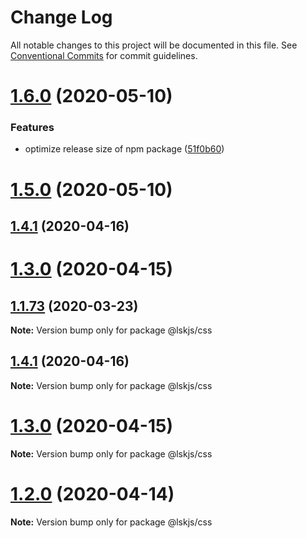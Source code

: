 # Change Log

All notable changes to this project will be documented in this file.
See [Conventional Commits](https://conventionalcommits.org) for commit guidelines.

# [1.6.0](https://github.com/lskjs/ux/tree/master/packages/css/compare/v1.5.0...v1.6.0) (2020-05-10)


### Features

* optimize release size of npm package ([51f0b60](https://github.com/lskjs/ux/tree/master/packages/css/commit/51f0b60a4a471b0b1da9232105a4cf23b720ec8c))





# [1.5.0](https://github.com/lskjs/ux/tree/master/packages/css/compare/v1.1.94...v1.5.0) (2020-05-10)



## [1.4.1](https://github.com/lskjs/ux/tree/master/packages/css/compare/v1.4.0...v1.4.1) (2020-04-16)



# [1.3.0](https://github.com/lskjs/ux/tree/master/packages/css/compare/v1.1.76...v1.3.0) (2020-04-15)



## [1.1.73](https://github.com/lskjs/ux/tree/master/packages/css/compare/v1.1.72...v1.1.73) (2020-03-23)

**Note:** Version bump only for package @lskjs/css





## [1.4.1](https://github.com/lskjs/ux/tree/master/packages/css/compare/v1.4.0...v1.4.1) (2020-04-16)

**Note:** Version bump only for package @lskjs/css





# [1.3.0](https://github.com/lskjs/ux/tree/master/packages/css/compare/v1.1.76...v1.3.0) (2020-04-15)

**Note:** Version bump only for package @lskjs/css





# [1.2.0](https://github.com/lskjs/ux/tree/master/packages/css/compare/v1.1.76...v1.2.0) (2020-04-14)

**Note:** Version bump only for package @lskjs/css
